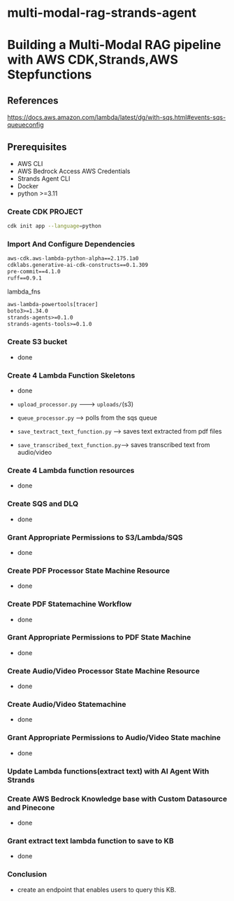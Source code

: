 # multi-modal-rag-strands-agent

# Building a Multi-Modal RAG pipeline with AWS CDK,Strands,AWS Stepfunctions

## References
https://docs.aws.amazon.com/lambda/latest/dg/with-sqs.html#events-sqs-queueconfig


## Prerequisites
- AWS CLI
- AWS Bedrock Access AWS Credentials
- Strands Agent CLI
- Docker
- python >=3.11
### Create CDK PROJECT
```bash
cdk init app --language=python
```

### Import And Configure Dependencies

```txt
aws-cdk.aws-lambda-python-alpha==2.175.1a0
cdklabs.generative-ai-cdk-constructs==0.1.309
pre-commit==4.1.0
ruff==0.9.1
```

lambda_fns

```txt
aws-lambda-powertools[tracer]
boto3>=1.34.0
strands-agents>=0.1.0
strands-agents-tools>=0.1.0


```



### Create S3 bucket
- done

### Create 4 Lambda Function Skeletons
- done

- `upload_processor.py` ---> `uploads/`(s3)
- `queue_processor.py` --> polls from the sqs queue
- `save_textract_text_function.py` --> saves text extracted from pdf files
- `save_transcribed_text_function.py`--> saves transcribed text from audio/video



### Create 4 Lambda function resources
- done


### Create SQS and DLQ
- done


### Grant Appropriate Permissions to S3/Lambda/SQS
 - done


### Create PDF Processor State Machine Resource
- done

### Create PDF Statemachine Workflow
- done

### Grant Appropriate Permissions to PDF State Machine
- done

### Create Audio/Video Processor State Machine Resource
- done

### Create Audio/Video Statemachine
- done

### Grant Appropriate Permissions to Audio/Video State machine
- done

### Update Lambda functions(extract text) with AI Agent With Strands

### Create AWS Bedrock Knowledge base with Custom Datasource and Pinecone
- done
### Grant extract text lambda function to save to KB
- done

### Conclusion
- create an endpoint that enables users to query this KB.
